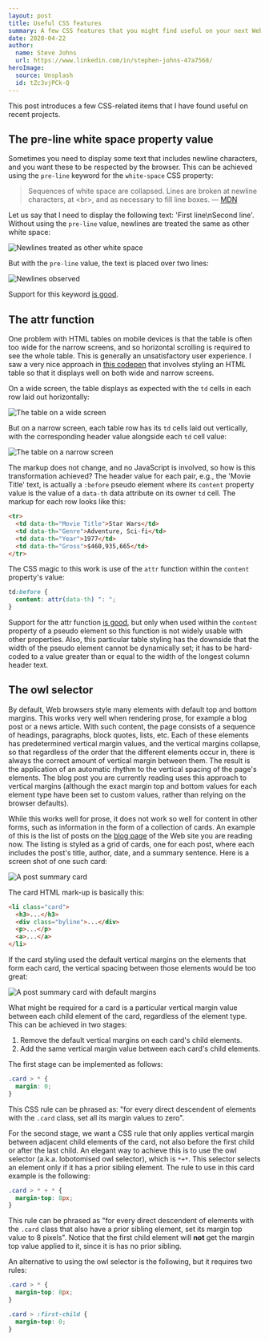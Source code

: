 ```yaml
---
layout: post
title: Useful CSS features
summary: A few CSS features that you might find useful on your next Web project.
date: 2020-04-22
author:
  name: Steve Johns
  url: https://www.linkedin.com/in/stephen-johns-47a7568/
heroImage:
  source: Unsplash
  id: tZc3vjPCk-Q
---
```


This post introduces a few CSS-related items that I have found useful on recent projects.

## The pre-line white space property value

Sometimes you need to display some text that includes newline characters, and you want these to be respected by the browser. This can be achieved using the `pre-line` keyword for the `white-space` CSS property:

> Sequences of white space are collapsed. Lines are broken at newline characters, at &#60;br&#62;, and as necessary to fill line boxes.
> — [MDN](https://developer.mozilla.org/en-US/docs/Web/CSS/white-space)

Let us say that I need to display the following text: 'First line\nSecond line'. Without using the `pre-line` value, newlines are treated the same as other white space:

![](/images/2020-04-21-useful-css-features/white-space-normal-2x.png "Newlines treated as other white space")

But with the `pre-line` value, the text is placed over two lines:

![](/images/2020-04-21-useful-css-features/white-space-pre-line-2x.png "Newlines observed")

Support for this keyword [is good](https://caniuse.com/#search=white-space%20pre-line).

## The attr function

One problem with HTML tables on mobile devices is that the table is often too wide for the narrow screens, and so horizontal scrolling is required to see the whole table. This is generally an unsatisfactory user experience. I saw a very nice approach in [this codepen](https://codepen.io/geoffyuen/pen/FCBEg) that involves styling an HTML table so that it displays well on both wide and narrow screens.

On a wide screen, the table displays as expected with the `td` cells in each row laid out horizontally:

![](/images/2020-04-21-useful-css-features/wide-table-2x.png "The table on a wide screen")

But on a narrow screen, each table row has its `td` cells laid out vertically, with the corresponding header value alongside each `td` cell value:

![](/images/2020-04-21-useful-css-features/narrow-table-2x.png "The table on a narrow screen")

The markup does not change, and no JavaScript is involved, so how is this transformation achieved? The header value for each pair, e.g., the 'Movie Title' text, is actually a `:before` pseudo element where its `content` property value is the value of a `data-th` data attribute on its owner `td` cell. The markup for each row looks like this:

```html
<tr>
  <td data-th="Movie Title">Star Wars</td>
  <td data-th="Genre">Adventure, Sci-fi</td>
  <td data-th="Year">1977</td>
  <td data-th="Gross">$460,935,665</td>
</tr>
```

The CSS magic to this work is use of the `attr` function within the `content` property's value:

```css
td:before {
  content: attr(data-th) ": ";
}
```

Support for the attr function [is good](https://caniuse.com/#feat=css-gencontent), but only when used within the `content` property of a pseudo element so this function is not widely usable with other properties. Also, this particular table styling has the downside that the width of the pseudo element cannot be dynamically set; it has to be hard-coded to a value greater than or equal to the width of the longest column header text.

## The owl selector

By default, Web browsers style many elements with default top and bottom margins. This works very well when rendering prose, for example a blog post or a news article. With such content, the page consists of a sequence of headings, paragraphs, block quotes, lists, etc. Each of these elements has predetermined vertical margin values, and the vertical margins collapse, so that regardless of the order that the different elements occur in, there is always the correct amount of vertical margin between them. The result is the application of an automatic rhythm to the vertical spacing of the page's elements. The blog post you are currently reading uses this approach to vertical margins (although the exact margin top and bottom values for each element type have been set to custom values, rather than relying on the browser defaults).

While this works well for prose, it does not work so well for content in other forms, such as information in the form of a collection of cards. An example of this is the list of posts on the [blog page](/blog) of the Web site you are reading now. The listing is styled as a grid of cards, one for each post, where each includes the post's title, author, date, and a summary sentence. Here is a screen shot of one such card:

![](/images/2020-04-21-useful-css-features/card-2x.png "A post summary card")

The card HTML mark-up is basically this:

```html
<li class="card">
  <h3>...</h3>
  <div class="byline">...</div>
  <p>...</p>
  <a>...</a>
</li>
```

If the card styling used the default vertical margins on the elements that form each card, the vertical spacing between those elements would be too great:

![](/images/2020-04-21-useful-css-features/card-default-2x.png "A post summary card with default margins")

What might be required for a card is a particular vertical margin value between each child element of the card, regardless of the element type. This can be achieved in two stages:

1. Remove the default vertical margins on each card's child elements.
2. Add the same vertical margin value between each card's child elements.

The first stage can be implemented as follows:

```css
.card > * {
  margin: 0;
}
```

This CSS rule can be phrased as: "for every direct descendent of elements with the `.card` class, set all its margin values to zero".

For the second stage, we want a CSS rule that only applies vertical margin between adjacent child elements of the card, not also before the first child or after the last child. An elegant way to achieve this is to use the owl selector (a.k.a. lobotomised owl selector), which is `*+*`. This selector selects an element only if it has a prior sibling element. The rule to use in this card example is the following:

```css
.card > * + * {
  margin-top: 8px;
}
```

This rule can be phrased as "for every direct descendent of elements with the `.card` class that also have a prior sibling element, set its margin top value to 8 pixels". Notice that the first child element will **not** get the margin top value applied to it, since it is has no prior sibling.

An alternative to using the owl selector is the following, but it requires two rules:

```css
.card > * {
  margin-top: 8px;
}

.card > :first-child {
  margin-top: 0;
}
```
